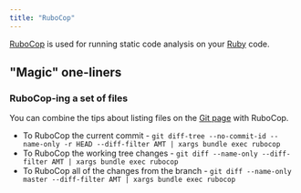 ```yaml
---
title: "RuboCop"
---
```


[RuboCop](https://rubocop.org/) is used for running static code analysis on your [Ruby](https://www.ruby-lang.org/en/) code.

## "Magic" one-liners

### RuboCop-ing a set of files

You can combine the tips about listing files on the [Git page](/handbook/tools-and-tips/git/#listing-files) with RuboCop.

- To RuboCop the current commit - `git diff-tree --no-commit-id --name-only -r HEAD --diff-filter AMT | xargs bundle exec rubocop`
- To RuboCop the working tree changes - `git diff --name-only --diff-filter AMT | xargs bundle exec rubocop`
- To RuboCop all of the changes from the branch - `git diff --name-only master --diff-filter AMT | xargs bundle exec rubocop`
